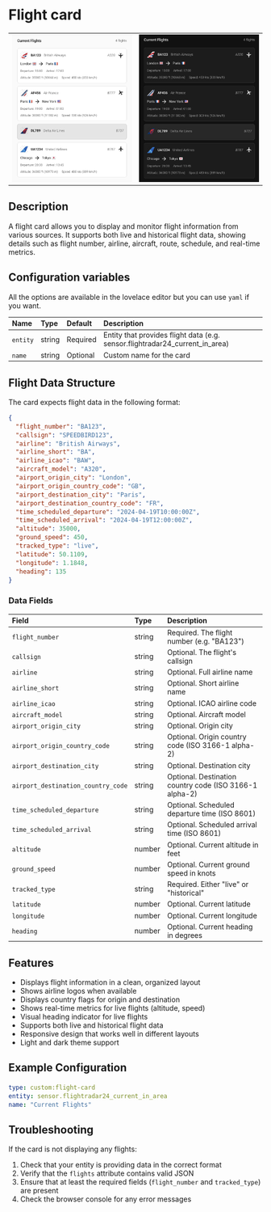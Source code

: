 # Flight card

<table>
  <tr>
    <td><img src="../images/flight-card-light.png" alt="Flight card light theme" width="400"></td>
    <td><img src="../images/flight-card-dark.png" alt="Flight card dark theme" width="400"></td>
  </tr>
</table>

## Description

A flight card allows you to display and monitor flight information from various sources. It supports both live and historical flight data, showing details such as flight number, airline, aircraft, route, schedule, and real-time metrics.

## Configuration variables

All the options are available in the lovelace editor but you can use `yaml` if you want.

| Name                | Type    | Default | Description                                                                         |
| :------------------ | :------ | :------ | :---------------------------------------------------------------------------------- |
| `entity`           | string  | Required| Entity that provides flight data (e.g. sensor.flightradar24_current_in_area)        |
| `name`             | string  | Optional| Custom name for the card                                                            |

## Flight Data Structure

The card expects flight data in the following format:

```json
{
  "flight_number": "BA123",
  "callsign": "SPEEDBIRD123",
  "airline": "British Airways",
  "airline_short": "BA",
  "airline_icao": "BAW",
  "aircraft_model": "A320",
  "airport_origin_city": "London",
  "airport_origin_country_code": "GB",
  "airport_destination_city": "Paris",
  "airport_destination_country_code": "FR",
  "time_scheduled_departure": "2024-04-19T10:00:00Z",
  "time_scheduled_arrival": "2024-04-19T12:00:00Z",
  "altitude": 35000,
  "ground_speed": 450,
  "tracked_type": "live",
  "latitude": 50.1109,
  "longitude": 1.1848,
  "heading": 135
}
```

### Data Fields

| Field | Type | Description |
| :---- | :--- | :---------- |
| `flight_number` | string | Required. The flight number (e.g. "BA123") |
| `callsign` | string | Optional. The flight's callsign |
| `airline` | string | Optional. Full airline name |
| `airline_short` | string | Optional. Short airline name |
| `airline_icao` | string | Optional. ICAO airline code |
| `aircraft_model` | string | Optional. Aircraft model |
| `airport_origin_city` | string | Optional. Origin city |
| `airport_origin_country_code` | string | Optional. Origin country code (ISO 3166-1 alpha-2) |
| `airport_destination_city` | string | Optional. Destination city |
| `airport_destination_country_code` | string | Optional. Destination country code (ISO 3166-1 alpha-2) |
| `time_scheduled_departure` | string | Optional. Scheduled departure time (ISO 8601) |
| `time_scheduled_arrival` | string | Optional. Scheduled arrival time (ISO 8601) |
| `altitude` | number | Optional. Current altitude in feet |
| `ground_speed` | number | Optional. Current ground speed in knots |
| `tracked_type` | string | Required. Either "live" or "historical" |
| `latitude` | number | Optional. Current latitude |
| `longitude` | number | Optional. Current longitude |
| `heading` | number | Optional. Current heading in degrees |

## Features

- Displays flight information in a clean, organized layout
- Shows airline logos when available
- Displays country flags for origin and destination
- Shows real-time metrics for live flights (altitude, speed)
- Visual heading indicator for live flights
- Supports both live and historical flight data
- Responsive design that works well in different layouts
- Light and dark theme support

## Example Configuration

```yaml
type: custom:flight-card
entity: sensor.flightradar24_current_in_area
name: "Current Flights"
```

## Troubleshooting

If the card is not displaying any flights:

1. Check that your entity is providing data in the correct format
2. Verify that the `flights` attribute contains valid JSON
3. Ensure that at least the required fields (`flight_number` and `tracked_type`) are present
4. Check the browser console for any error messages 